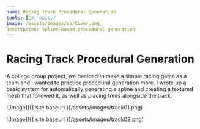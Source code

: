 ```yaml
---
name: Racing Track Procedural Generation
tools: [C#, Unity]
image: /assets/images/carCover.png
description: Spline-based procedural generation
---
```


# Racing Track Procedural Generation

A college group project, we decided to make a simple racing game as a team and I wanted to practice procedural generation more.
I wrote up a basic system for automatically generating a spline and creating a textured mesh that followed it, as well as placing trees alongside the track.

![Image]({{ site.baseurl }}/assets/images/track01.png)

![Image]({{ site.baseurl }}/assets/images/track02.png)
